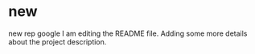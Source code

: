 # new
new rep google
I am editing the README file. Adding some more details about the project description.
